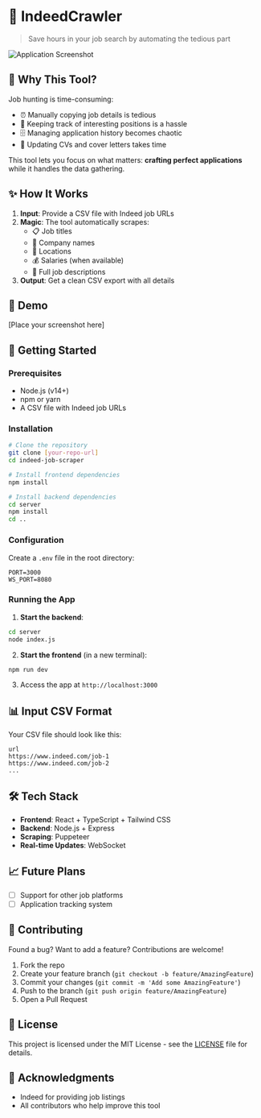# 🚀 IndeedCrawler

> Save hours in your job search by automating the tedious part

![Application Screenshot](.github/screenshot.png)

## 🎯 Why This Tool?

Job hunting is time-consuming:
- ⏰ Manually copying job details is tedious
- 📝 Keeping track of interesting positions is a hassle
- 🗄️ Managing application history becomes chaotic
- 💼 Updating CVs and cover letters takes time

This tool lets you focus on what matters: **crafting perfect applications** while it handles the data gathering.

## ✨ How It Works

1. **Input**: Provide a CSV file with Indeed job URLs
2. **Magic**: The tool automatically scrapes:
   - 📋 Job titles
   - 🏢 Company names
   - 📍 Locations
   - 💰 Salaries (when available)
   - 📝 Full job descriptions
3. **Output**: Get a clean CSV export with all details

## 🎥 Demo

[Place your screenshot here]

## 🚀 Getting Started

### Prerequisites

- Node.js (v14+)
- npm or yarn
- A CSV file with Indeed job URLs

### Installation

```bash
# Clone the repository
git clone [your-repo-url]
cd indeed-job-scraper

# Install frontend dependencies
npm install

# Install backend dependencies
cd server
npm install
cd ..
```

### Configuration

Create a `.env` file in the root directory:
```env
PORT=3000
WS_PORT=8080
```

### Running the App

1. **Start the backend**:
```bash
cd server
node index.js
```

2. **Start the frontend** (in a new terminal):
```bash
npm run dev
```

3. Access the app at `http://localhost:3000`

## 📊 Input CSV Format

Your CSV file should look like this:
```csv
url
https://www.indeed.com/job-1
https://www.indeed.com/job-2
...
```

## 🛠️ Tech Stack

- **Frontend**: React + TypeScript + Tailwind CSS
- **Backend**: Node.js + Express
- **Scraping**: Puppeteer
- **Real-time Updates**: WebSocket

## 📈 Future Plans

- [ ] Support for other job platforms
- [ ] Application tracking system

## 🤝 Contributing

Found a bug? Want to add a feature? Contributions are welcome!

1. Fork the repo
2. Create your feature branch (`git checkout -b feature/AmazingFeature`)
3. Commit your changes (`git commit -m 'Add some AmazingFeature'`)
4. Push to the branch (`git push origin feature/AmazingFeature`)
5. Open a Pull Request

## 📝 License

This project is licensed under the MIT License - see the [LICENSE](LICENSE) file for details.

## 🙏 Acknowledgments

- Indeed for providing job listings
- All contributors who help improve this tool


</p>
